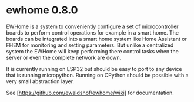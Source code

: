 # ewhome 0.8.0

EWHome is a system to conveniently configure a set of microcontroller boards to perform control operations for example in a smart home. The boards can be integrated into a smart home system like Home Assistant or FHEM for monitoring and setting parameters. But unlike a centralized system the EWHome will keep performing there control tasks when the server or even the complete network are down.

It is currently running on ESP32 but should be easy to port to any device that is running micropython. Running on CPython should be possible with a very small abstraction layer.

See [https://github.com/ewaldshof/ewhome/wiki] for documentation.



